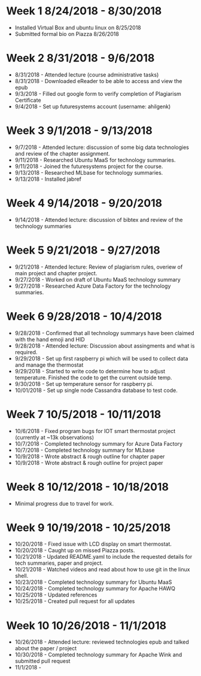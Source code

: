 Week 1 8/24/2018 - 8/30/2018
============================

* Installed Virtual Box and ubuntu linux on 8/25/2018
* Submitted formal bio on Piazza 8/26/2018

Week 2 8/31/2018 - 9/6/2018
===========================

* 8/31/2018 - Attended lecture (course administrative tasks) 
* 8/31/2018 - Downloaded eReader to be able to access and view the epub
* 9/3/2018 - Filled out google form to verify completion of Plagiarism Certificate
* 9/4/2018 - Set up futuresystems account (username: ahilgenk)

Week 3 9/1/2018 - 9/13/2018
===========================

* 9/7/2018 - Attended lecture: discussion of some big data technologies and review of the chapter assignment.
* 9/11/2018 - Researched Ubuntu MaaS for technology summaries.
* 9/11/2018 - Joined the futuresystems project for the course.
* 9/13/2018 - Researched MLbase for technology summaries.
* 9/13/2018 - Installed jabref

Week 4 9/14/2018 - 9/20/2018
============================

* 9/14/2018 - Attended lecture: discussion of bibtex and review of the technology summaries

Week 5 9/21/2018 - 9/27/2018
============================

* 9/21/2018 - Attended lecture:  Review of plagiarism rules, overiew of main project and chapter project.
* 9/27/2018 - Worked on draft of Ubuntu MaaS technology summary
* 9/27/2018 - Researched Azure Data Factory for the technology summaries.

Week 6 9/28/2018 - 10/4/2018
============================

* 9/28/2018 - Confirmed that all technology summarys have been claimed with the hand emoji and HID
* 9/28/2018 - Attended lecture: Discussion about assingments and what is required.
* 9/29/2018 - Set up first raspberry pi which will be used to collect data and manage the thermostat
* 9/29/2018 - Started to write code to determine how to adjust temperature.  Finished the code to get the current outside temp.
* 9/30/2018 - Set up temperature sensor for raspberry pi.
* 10/01/2018 - Set up single node Cassandra database to test code. 

Week 7 10/5/2018 - 10/11/2018
=============================

* 10/6/2018 - Fixed program bugs for IOT smart thermostat project (currently at ~13k observations)
* 10/7/2018 - Completed technology summary for Azure Data Factory
* 10/7/2018 - Completed technology summary for MLbase
* 10/9/2018 - Wrote abstract & rough outline for chapter paper
* 10/9/2018 - Wrote abstract & rough outline for project paper

Week 8 10/12/2018 - 10/18/2018
==============================

* Minimal progress due to travel for work.

Week 9 10/19/2018 - 10/25/2018
==============================

* 10/20/2018 - Fixed issue with LCD display on smart thermostat.
* 10/20/2018 - Caught up on missed Piazza posts.
* 10/21/2018 - Updated README.yaml to include the requested details for tech summaries, paper and project.
* 10/21/2018 - Watched videos and read about how to use git in the linux shell.
* 10/23/2018 - Completed technology summary for Ubuntu MaaS
* 10/24/2018 - Completed technology summary for Apache HAWQ
* 10/25/2018 - Updated references
* 10/25/2018 - Created pull request for all updates

Week 10 10/26/2018 - 11/1/2018
==============================

  * 10/26/2018 - Attended lecture: reviewed technologies epub and talked about the paper / project
  * 10/30/2018 - Completed technology summary for Apache Wink and submitted pull request
  * 11/1/2018 - 
  

